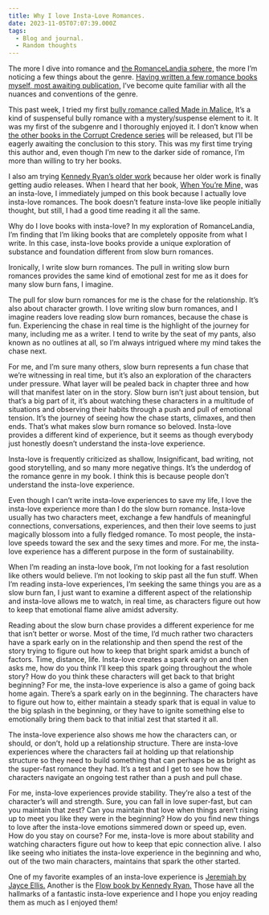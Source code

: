 ```yaml
---
title: Why I love Insta-Love Romances.
date: 2023-11-05T07:07:39.000Z
tags:
  - Blog and journal.
  - Random thoughts
---
```


The more I dive into romance and [the RomanceLandia sphere,](https://en.wiktionary.org/wiki/Romancelandia) the more I’m noticing a few things about the genre. [Having written a few romance books myself, most awaiting publication,](/books) I’ve become quite familiar with all the nuances and conventions of the genre.

This past week, I tried my first [bully romance called Made in Malice.](https://www.albanywalker.com/product/made-of-malice/) It’s a kind of suspenseful bully romance with a mystery/suspense element to it. It was my first of the subgenre and I thoroughly enjoyed it. I don’t know when [the other books in the Corrupt Credence series](https://www.albanywalker.com/product-category/book/corrupt-credence/) will be released, but I’ll be eagerly awaiting the conclusion to this story. This was my first time trying this author and, even though I’m new to the darker side of romance, I’m more than willing to try her books.

I also am trying [Kennedy Ryan’s older work](https://kennedyryanwrites.com/books/) because her older work is finally getting audio releases. When I heard that her book, [When You’re Mine,](https://kennedyryanwrites.com/when-you-are-mine/) was an insta-love, I immediately jumped on this book because I actually love insta-love romances. The book doesn’t feature insta-love like people initially thought, but still, I had a good time reading it all the same.

Why do I love books with insta-love? In my exploration of RomanceLandia, I’m finding that I’m liking books that are completely opposite from what I write. In this case, insta-love books provide a unique exploration of substance and foundation different from slow burn romances.

Ironically, I write slow burn romances. The pull in writing slow burn romances provides the same kind of emotional zest for me as it does for many slow burn fans, I imagine.

The pull for slow burn romances for me is the chase for the relationship. It’s also about character growth. I love writing slow burn romances, and I imagine readers love reading slow burn romances, because the chase is fun. Experiencing the chase in real time is the highlight of the journey for many, including me as a writer. I tend to write by the seat of my pants, also known as no outlines at all, so I’m always intrigued where my mind takes the chase next.

For me, and I’m sure many others, slow burn represents a fun chase that we’re witnessing in real time, but it’s also an exploration of the characters under pressure. What layer will be pealed back in chapter three and how will that manifest later on in the story. Slow burn isn’t just about tension, but that’s a big part of it, it’s about watching these characters in a multitude of situations and observing their habits through a push and pull of emotional tension. It’s the journey of seeing how the chase starts, climaxes, and then ends. That’s what makes slow burn romance so beloved. Insta-love provides a different kind of experience, but it seems as though everybody just honestly doesn’t understand the insta-love experience.

Insta-love is frequently criticized as shallow, Insignificant, bad writing, not good storytelling, and so many more negative things. It’s the underdog of the romance genre in my book. I think this is because people don’t understand the insta-love experience.

Even though I can’t write insta-love experiences to save my life, I love the insta-love experience more than I do the slow burn romance. Insta-love usually has two characters meet, exchange a few handfuls of meaningful connections, conversations, experiences, and then their love seems to just magically blossom into a fully fledged romance. To most people, the insta-love speeds toward the sex and the sexy times and more. For me, the insta-love experience has a different purpose in the form of sustainability.

When I’m reading an insta-love book, I’m not looking for a fast resolution like others would believe. I’m not looking to skip past all the fun stuff. When I’m reading insta-love experiences, I’m seeking the same things you are as a slow burn fan, I just want to examine a different aspect of the relationship and insta-love allows me to watch, in real time, as characters figure out how to keep that emotional flame alive amidst adversity.

Reading about the slow burn chase provides a different experience for me that isn’t better or worse. Most of the time, I’d much rather two characters have a spark early on in the relationship and then spend the rest of the story trying to figure out how to keep that bright spark amidst a bunch of factors. Time, distance, life. Insta-love creates a spark early on and then asks me, how do you think I’ll keep this spark going throughout the whole story? How do you think these characters will get back to that bright beginning? For me, the insta-love experience is also a game of going back home again. There’s a spark early on in the beginning. The characters have to figure out how to, either maintain a steady spark that is equal in value to the big splash in the beginning, or they have to ignite something else to emotionally bring them back to that initial zest that started it all.

The insta-love experience also shows me how the characters can, or should, or don’t, hold up a relationship structure. There are insta-love experiences where the characters fail at holding up that relationship structure so they need to build something that can perhaps be as bright as the super-fast romance they had. It’s a test and I get to see how the characters navigate an ongoing test rather than a push and pull chase.

For me, insta-love experiences provide stability. They’re also a test of the character’s will and strength. Sure, you can fall in love super-fast, but can you maintain that zest? Can you maintain that love when things aren’t rising up to meet you like they were in the beginning? How do you find new things to love after the insta-love emotions simmered down or speed up, even. How do you stay on course? For me, insta-love is more about stability and watching characters figure out how to keep that epic connection alive. I also like seeing who initiates the insta-love experience in the beginning and who, out of the two main characters, maintains that spark the other started.

One of my favorite examples of an insta-love experience is [Jeremiah by Jayce Ellis.](https://allauthor.com/book/35001/jeremiah-high-rise/) Another is the [Flow book by Kennedy Ryan.](https://kennedyryanwrites.com/flow-2/) Those have all the hallmarks of a fantastic insta-love experience and I hope you enjoy reading them as much as I enjoyed them!
